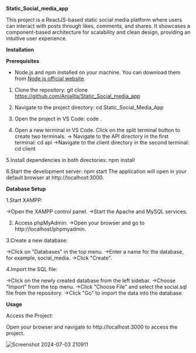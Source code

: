**Static_Social_media_app**

 This project is a ReactJS-based static social media platform where users can interact with posts through likes, comments, and shares. It showcases a component-based architecture for scalability and clean design, providing an intuitive user experience.

**Installation**

**Prerequisites**

- Node.js and npm installed on your machine. You can download them from [Node.js official website](https://nodejs.org/).

1. Clone the repository:
   git clone https://github.com/Anjalita/Static_Social_media_app

2. Navigate to the project directory:
   cd Static_Social_Media_App

3. Open the project in VS Code:
   code .

4. Open a new terminal in VS Code.
   Click on the split terminal button to create two terminals.
    -> Navigate to the API directory in the first terminal:
       cd api
   ->Navigate to the client directory in the second terminal:
       cd client

5.Install dependencies in both directories:
   npm install

6.Start the development server:
  npm start
  The application will open in your default browser at http://localhost:3000.


**Database Setup**

 1.Start XAMPP:

  ->Open the XAMPP control panel.
  ->Start the Apache and MySQL services.

 2. Access phpMyAdmin:
   ->Open your browser and go to http://localhost/phpmyadmin.

 3.Create a new database:

   ->Click on "Databases" in the top menu.
   ->Enter a name for the database, for example, social_media.
   ->Click "Create".

 4.Import the SQL file:

  ->Click on the newly created database from the left sidebar.
  ->Choose "Import" from the top menu.
  ->Click "Choose File" and select the social.sql file from the repository.
  ->Click "Go" to import the data into the database.

**Usage**

Access the Project:

Open your browser and navigate to http://localhost:3000 to access the project.



![Screenshot 2024-07-03 210911](https://github.com/Anjalita/Static_Social_media_app/assets/96990535/fa1303f1-007f-41ff-90b7-e8d9e9b72f58)
